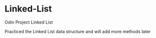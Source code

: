 # Linked-List
Odin Project Linked List

Practiced the Linked List data structure and will add more methods later